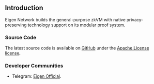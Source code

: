 ## Introduction

Eigen Network builds the general-purpose zkVM with native privacy-preserving technology support on its modular proof system.


### Source Code

The latest source code is available on
[GitHub](https://github.com/0xEigenLabs) under the
[Apache License license](https://github.com/0xEigenLabs/eigen-zkvm/blob/main/LICENSE).

### Developer Communities

-   Telegram: [Eigen Official](https://t.me/Eigen_Network).
